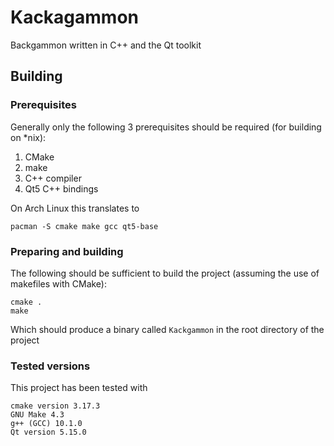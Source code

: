# Kackagammon
Backgammon written in C++ and the Qt toolkit

## Building

### Prerequisites
Generally only the following 3 prerequisites should be required (for building on \*nix):

1. CMake
2. make
3. C++ compiler
4. Qt5 C++ bindings

On Arch Linux this translates to

    pacman -S cmake make gcc qt5-base

### Preparing and building
The following should be sufficient to build the project (assuming the use of makefiles with CMake):

    cmake .
	make

Which should produce a binary called `Kackgammon` in the root directory of the project

### Tested versions
This project has been tested with 
	
	cmake version 3.17.3
	GNU Make 4.3
    g++ (GCC) 10.1.0
	Qt version 5.15.0

